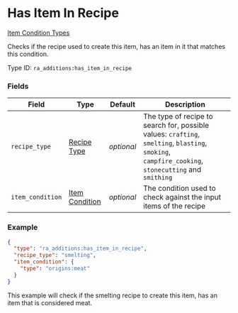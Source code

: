 # Has Item In Recipe
[Item Condition Types](../item_condition_types.md)

Checks if the recipe used to create this item, has an item in it that matches this condition.

Type ID: `ra_additions:has_item_in_recipe`
### Fields
 | Field | Type | Default | Description | 
|---|---|---|---|
 | `recipe_type` | [Recipe Type](../data_types/recipe_type.md) | _optional_ | The type of recipe to search for, possible values: `crafting`, `smelting`, `blasting`, `smoking`, `campfire_cooking`, `stonecutting` and `smithing` | 
 | `item_condition` | [Item Condition](../item_condition_types.md) | _optional_ | The condition used to check against the input items of the recipe | 

### Example
```json
{
  "type": "ra_additions:has_item_in_recipe",
  "recipe_type": "smelting",
  "item_condition": {
    "type": "origins:meat"
  }
}
```
This example will check if the smelting recipe to create this item, has an item that is considered meat.
